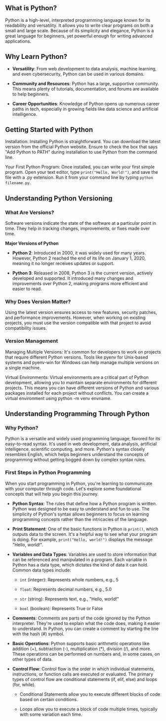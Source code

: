## What is Python?

Python is a high-level, interpreted programming language known for its
readability and versatility. It allows you to write clear programs on
both a small and large scale. Because of its simplicity and elegance,
Python is a great language for beginners, yet powerful enough for
writing advanced applications.

## Why Learn Python?

-   **Versatility**: From web development to data analysis, machine
    learning, and even cybersecurity, Python can be used in various
    domains.

-   **Community and Resources**: Python has a large, supportive community.
    This means plenty of tutorials, documentation, and forums are
    available to help beginners.

-   **Career Opportunities**: Knowledge of Python opens up numerous career
    paths in tech, especially in growing fields like data science and
    artificial intelligence.

## Getting Started with Python

Installation: Installing Python is straightforward. You can download the
latest version from the official Python website. Ensure to check the box
that says "Add Python to PATH" during installation to use Python from
the command line.

Your First Python Program: Once installed, you can write your first
simple program. Open your text editor, type `print("Hello, World!")`, and
save the file with a .py extension. Run it from your command line by
typing `python filename.py`.

## Understanding Python Versioning

### What Are Versions?

Software versions indicate the state of the software at a particular
point in time. They help in tracking changes, improvements, or fixes
made over time.

**Major Versions of Python**

-   **Python 2**: Introduced in 2000, it was widely used for many years.
    However, Python 2 reached the end of its life on January 1, 2020,
    meaning it no longer receives updates or support.

-   **Python 3**: Released in 2008, Python 3 is the current version,
    actively developed and supported. It introduced many changes and
    improvements over Python 2, making programs more efficient and
    easier to read.

### Why Does Version Matter?

Using the latest version ensures access to new features, security
patches, and performance improvements. However, when working on existing
projects, you must use the version compatible with that project to avoid
compatibility issues.

### Version Management

Managing Multiple Versions: It's common for developers to work on
projects that require different Python versions. Tools like pyenv for
Unix-based systems and pyenv-win for Windows can help manage multiple
versions on a single machine.

Virtual Environments: Virtual environments are a critical part of Python
development, allowing you to maintain separate environments for
different projects. This means you can have different versions of Python
and various packages installed for each project without conflicts. You
can create a virtual environment using python -m venv envname.

## Understanding Programming Through Python

### Why Python?

Python is a versatile and widely used programming language, favored for
its easy-to-read syntax. It's used in web development, data analysis,
artificial intelligence, scientific computing, and more. Python's syntax
closely resembles English, which helps beginners understand the concepts
of programming without getting bogged down by complex syntax rules.

### First Steps in Python Programming

When you start programming in Python, you're learning to communicate
with your computer through code. Let's explore some foundational
concepts that will help you begin this journey.

-   **Python Syntax**: The rules that define how a Python program is
    written. Python was designed to be easy to understand and fun to
    use. The simplicity of Python's syntax allows beginners to focus on
    learning programming concepts rather than the intricacies of the
    language.

-   **Print Statement**: One of the basic functions in Python is `print()`,
    which outputs data to the screen. It's a helpful way to see what
    your program is doing. For example, `print("Hello, world!")` displays
    the message "Hello, world!".

-   **Variables and Data Types**: Variables are used to store information
    that can be referenced and manipulated in a program. Each variable
    in Python has a data type, which dictates the kind of data it can
    hold. Common data types include:

    -   `int` (integer): Represents whole numbers, e.g., 5

    -   `float`: Represents decimal numbers, e.g., 5.0

    -   `str` (string): Represents text, e.g., "Hello, world!"

    -   `bool` (boolean): Represents True or False

-   **Comments**: Comments are parts of the code ignored by the Python
    interpreter. They're used to explain what the code does, making it
    easier to understand. In Python, you can create a comment by
    starting the line with the hash (#) symbol.

-   **Basic Operations**: Python supports basic arithmetic operations like
    addition (+), subtraction (-), multiplication (\*), division (/),
    and more. These operations can be performed on numbers and, in some
    cases, on other types of data.

-   **Control Flow**: Control flow is the order in which individual
    statements, instructions, or function calls are executed or
    evaluated. The primary types of control flow are conditional
    statements (if, elif, else) and loops (for, while).

    -   Conditional Statements allow you to execute different blocks of
        code based on certain conditions.

    -   Loops allow you to execute a block of code multiple times,
        typically with some variation each time.
